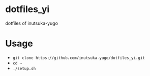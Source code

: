 # dotfiles_yi
dotfiles of inutsuka-yugo

# Usage
- `git clone https://github.com/inutsuka-yugo/dotfiles_yi.git`
- `cd ~`
- `./setup.sh`
